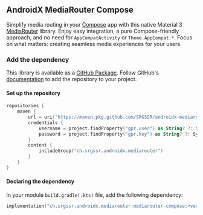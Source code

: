 ## AndroidX MediaRouter Compose

Simplify media routing in your [Compose][compose] app with this native Material
3 [MediaRouter][androidx-mediarouter] library. Enjoy easy integration, a pure Compose-friendly
approach, and no need for `AppCompatActivity` or `Theme.AppCompat.*`. Focus on what matters:
creating seamless media experiences for your users.

### Add the dependency

This library is available as a [GitHub Package][github-package]. Follow
GitHub's [documentation][using-github-package] to add the repository to your project.

#### Set up the repository

```kotlin
repositories {
    maven {
        url = uri("https://maven.pkg.github.com/SRGSSR/androidx-mediarouter-compose")
        credentials {
            username = project.findProperty("gpr.user") as String? ?: System.getenv("USERNAME")
            password = project.findProperty("gpr.key") as String? ?: System.getenv("TOKEN")
        }
        content {
            includeGroup("ch.srgssr.androidx.mediarouter")
        }
    }
}
```

#### Declaring the dependency

In your module `build.gradle(.kts)` file, add the following dependency:

```kotlin
implementation("ch.srgssr.androidx.mediarouter:mediarouter-compose:<version>")
```

[androidx-mediarouter]: https://developer.android.com/media/routing/mediarouter
[compose]: https://developer.android.com/compose
[github-package]: https://github.com/orgs/SRGSSR/packages?repo_name=androidx-mediarouter-compose
[using-github-package]: https://docs.github.com/en/packages/working-with-a-github-packages-registry/working-with-the-gradle-registry#using-a-published-package
